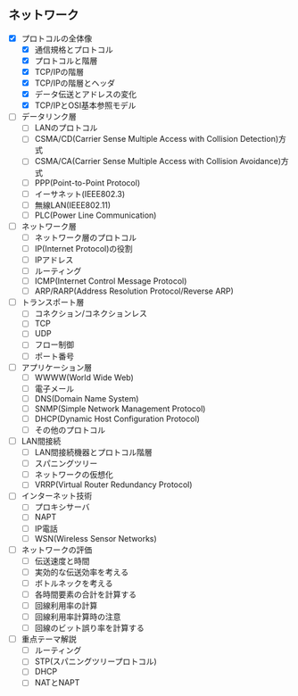 ## ネットワーク

- [x] プロトコルの全体像
  - [x] 通信規格とプロトコル
  - [x] プロトコルと階層
  - [x] TCP/IPの階層
  - [x] TCP/IPの階層とヘッダ
  - [x] データ伝送とアドレスの変化
  - [x] TCP/IPとOSI基本参照モデル
- [ ] データリンク層
  - [ ] LANのプロトコル
  - [ ] CSMA/CD(Carrier Sense Multiple Access with Collision Detection)方式
  - [ ] CSMA/CA(Carrier Sense Multiple Access with Collision Avoidance)方式
  - [ ] PPP(Point-to-Point Protocol)
  - [ ] イーサネット(IEEE802.3)
  - [ ] 無線LAN(IEEE802.11)
  - [ ] PLC(Power Line Communication)
- [ ] ネットワーク層
  - [ ] ネットワーク層のプロトコル
  - [ ] IP(Internet Protocol)の役割
  - [ ] IPアドレス
  - [ ] ルーティング
  - [ ] ICMP(Internet Control Message Protocol)
  - [ ] ARP/RARP(Address Resolution Protocol/Reverse ARP)
- [ ] トランスポート層
  - [ ] コネクション/コネクションレス
  - [ ] TCP
  - [ ] UDP
  - [ ] フロー制御
  - [ ] ポート番号
- [ ] アプリケーション層
  - [ ] WWWW(World Wide Web)
  - [ ] 電子メール
  - [ ] DNS(Domain Name System)
  - [ ] SNMP(Simple Network Management Protocol)
  - [ ] DHCP(Dynamic Host Configuration Protocol)
  - [ ] その他のプロトコル
- [ ] LAN間接続
  - [ ] LAN間接続機器とプロトコル階層
  - [ ] スパニングツリー
  - [ ] ネットワークの仮想化
  - [ ] VRRP(Virtual Router Redundancy Protocol)
- [ ] インターネット技術
  - [ ] プロキシサーバ
  - [ ] NAPT
  - [ ] IP電話
  - [ ] WSN(Wireless Sensor Networks)
- [ ] ネットワークの評価
  - [ ] 伝送速度と時間
  - [ ] 実効的な伝送効率を考える
  - [ ] ボトルネックを考える
  - [ ] 各時間要素の合計を計算する
  - [ ] 回線利用率の計算
  - [ ] 回線利用率計算時の注意
  - [ ] 回線のビット誤り率を計算する
- [ ] 重点テーマ解説
  - [ ] ルーティング
  - [ ] STP(スパニングツリープロトコル)
  - [ ] DHCP
  - [ ] NATとNAPT
